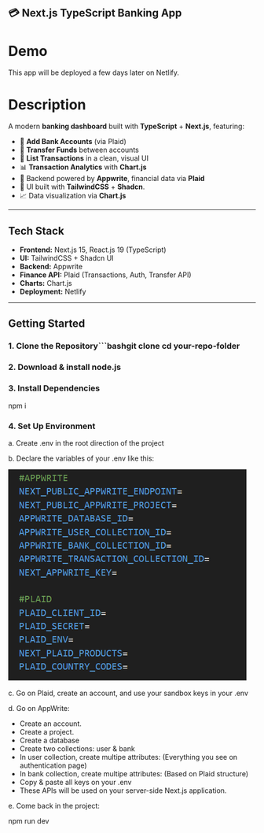## 💳 Next.js TypeScript Banking App

# Demo
This app will be deployed a few days later on Netlify.

# Description
A modern **banking dashboard** built with **TypeScript** + **Next.js**, featuring:

- 🏦 **Add Bank Accounts** (via Plaid)
- 💸 **Transfer Funds** between accounts
- 📜 **List Transactions** in a clean, visual UI
- 📊 **Transaction Analytics** with **Chart.js**
- 🔗 Backend powered by **Appwrite**, financial data via **Plaid**  
- 🎨 UI built with **TailwindCSS** + **Shadcn**.
- 📈 Data visualization via **Chart.js**

---
## Tech Stack
- **Frontend:** Next.js 15, React.js 19 (TypeScript)
- **UI:** TailwindCSS + Shadcn UI
- **Backend:** Appwrite
- **Finance API:** Plaid (Transactions, Auth, Transfer API)
- **Charts:** Chart.js
- **Deployment:** Netlify
---
## Getting Started

### 1. Clone the Repository```bashgit clone <your-repo-url>cd your-repo-folder

### 2. Download & install node.js

### 3. Install Dependencies
npm i

### 4. Set Up Environment

a. Create .env in the root direction of the project

b. Declare the variables of your .env like this:

![alt text](./assets/readme/env.PNG)

c. Go on Plaid, create an account, and use your sandbox keys in your .env

d. Go on AppWrite:
- Create an account.
- Create a project.
- Create a database
- Create two collections: user & bank
- In user collection, create multipe attributes: (Everything you see on authentication page)
- In bank collection, create multipe attributes: (Based on Plaid structure)
- Copy & paste all keys on your .env
- These APIs will be used on your server-side Next.js application.

e. Come back in the project:

npm run dev




